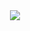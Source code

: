 <div align="center">
  <img src="https://user-images.githubusercontent.com/94073563/169907261-fa9d2f1a-41d0-40a0-a7bf-e6b0885321f8.jpg">
</div>
